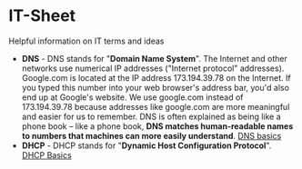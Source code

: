 # IT-Sheet
Helpful information on IT terms and ideas

* **DNS** - DNS stands for "**Domain Name System**". The Internet and other networks use numerical IP addresses ("Internet protocol" addresses). Google.com is located at the IP address 173.194.39.78 on the Internet. If you typed this number into your web browser's address bar, you'd also end up at Google's website. We use google.com instead of 173.194.39.78 because addresses like google.com are more meaningful and easier for us to remember. DNS is often explained as being like a phone book – like a phone book, **DNS matches human-readable names to numbers that machines can more easily understand**. [DNS basics](http://www.howtogeek.com/122845/htg-explains-what-is-dns/)
* **DHCP** - DHCP stands for "**Dynamic Host Configuration Protocol**". [DHCP Basics](http://www.thegeekstuff.com/2013/03/dhcp-basics/)
